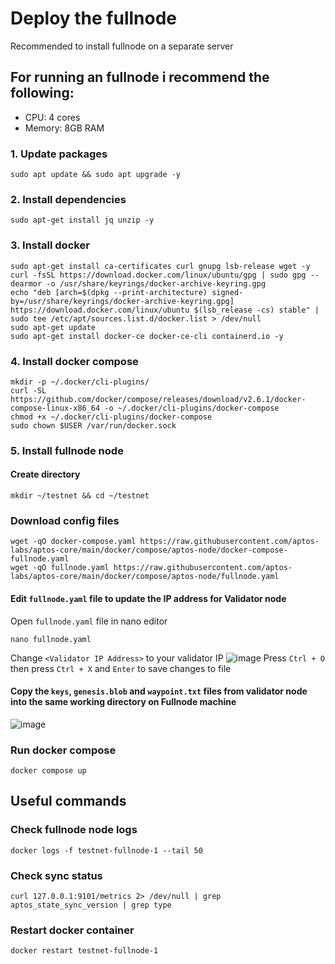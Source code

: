 # Deploy the fullnode
Recommended to install fullnode on a separate server
## For running an fullnode i recommend the following:

- CPU: 4 cores 
- Memory: 8GB RAM

### 1. Update packages
```
sudo apt update && sudo apt upgrade -y
```
### 2. Install dependencies
```
sudo apt-get install jq unzip -y
```

### 3. Install docker
```
sudo apt-get install ca-certificates curl gnupg lsb-release wget -y
curl -fsSL https://download.docker.com/linux/ubuntu/gpg | sudo gpg --dearmor -o /usr/share/keyrings/docker-archive-keyring.gpg
echo "deb [arch=$(dpkg --print-architecture) signed-by=/usr/share/keyrings/docker-archive-keyring.gpg] https://download.docker.com/linux/ubuntu $(lsb_release -cs) stable" | sudo tee /etc/apt/sources.list.d/docker.list > /dev/null
sudo apt-get update
sudo apt-get install docker-ce docker-ce-cli containerd.io -y
```

### 4. Install docker compose
```
mkdir -p ~/.docker/cli-plugins/
curl -SL https://github.com/docker/compose/releases/download/v2.6.1/docker-compose-linux-x86_64 -o ~/.docker/cli-plugins/docker-compose
chmod +x ~/.docker/cli-plugins/docker-compose
sudo chown $USER /var/run/docker.sock
```

### 5. Install fullnode node
#### Create directory
```
mkdir ~/testnet && cd ~/testnet
```


### Download config files
```
wget -qO docker-compose.yaml https://raw.githubusercontent.com/aptos-labs/aptos-core/main/docker/compose/aptos-node/docker-compose-fullnode.yaml
wget -qO fullnode.yaml https://raw.githubusercontent.com/aptos-labs/aptos-core/main/docker/compose/aptos-node/fullnode.yaml
```

#### Edit `fullnode.yaml` file to update the IP address for Validator node
Open `fullnode.yaml` file in nano editor
```
nano fullnode.yaml
```

Change `<Validator IP Address>` to your validator IP
![image](https://user-images.githubusercontent.com/95987354/185751546-2dea9366-b901-4206-8f42-846a975fc653.png)
Press `Ctrl + O` then press `Ctrl + X` and `Enter` to save changes to file

#### Copy the `keys`, `genesis.blob` and `waypoint.txt` files from validator node into the same working directory on Fullnode machine
![image](https://user-images.githubusercontent.com/95987354/185796510-c12f53fa-468a-4bc1-8900-2c2e5f90a513.png)


### Run docker compose
```
docker compose up
```

## Useful commands
### Check fullnode node logs
```
docker logs -f testnet-fullnode-1 --tail 50
```

### Check sync status
```
curl 127.0.0.1:9101/metrics 2> /dev/null | grep aptos_state_sync_version | grep type
```

### Restart docker container
```
docker restart testnet-fullnode-1 
```

